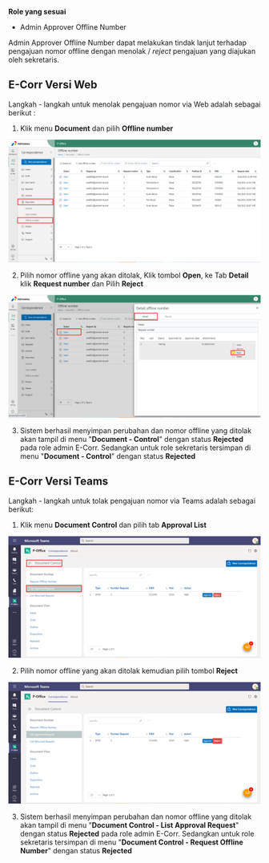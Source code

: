 **Role yang sesuai**

- Admin Approver Offline Number

Admin Approver Offline Number dapat melakukan tindak lanjut terhadap pengajuan nomor offline dengan menolak / *reject* pengajuan  yang diajukan oleh sekretaris. 

## **E-Corr Versi Web**

Langkah - langkah untuk menolak pengajuan nomor via Web adalah sebagai berikut :

1. Klik menu **Document** dan pilih **Offline number**

![gambar](DocumentControl/DC_Web/02MM26.png)

2. Pilih nomor offline yang akan ditolak, Klik tombol **Open**, ke Tab **Detail** klik **Request number** dan Pilih **Reject**

![gambar](DocumentControl/DC_Web/02MM27.png)

3. Sistem berhasil menyimpan perubahan dan nomor offline yang ditolak akan tampil di menu "**Document - Control**" dengan status **Rejected** pada role admin E-Corr. Sedangkan untuk role sekretaris tersimpan di menu "**Document - Control**" dengan status **Rejected**


## **E-Corr Versi Teams**

Langkah - langkah untuk tolak pengajuan nomor via Teams adalah sebagai berikut:

1. Klik menu **Document Control** dan pilih tab **Approval List**

![gambar](DocumentControl/DC_Teams/DC27.png)

2. Pilih nomor offline yang akan ditolak kemudian pilih tombol **Reject**

![gambar](DocumentControl/DC_Teams/DC28.png)

3. Sistem berhasil menyimpan perubahan dan nomor offline yang ditolak akan tampil di menu "**Document Control - List Approval Request**" dengan status **Rejected** pada role admin E-Corr. Sedangkan untuk role sekretaris tersimpan di menu "**Document Control - Request Offline Number**" dengan status **Rejected**